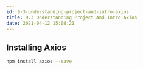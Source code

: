 ```yaml
---
id: 9-3-understanding-project-and-intro-axios
title: 9.3 Understanding Project And Intro Axios
date: 2021-04-12 15:08:21
---
```


## Installing Axios

```bash bash2yarn
npm install axios --save
```
